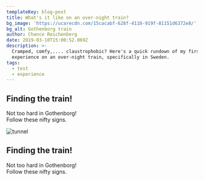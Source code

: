 ```yaml
---
templateKey: blog-post
title: What's it like on an over-night train?
bg_image: 'https://ucarecdn.com/15cacabf-628f-4110-919f-81151d6372e8/'
bg_alt: Gothenborg train
author: Chance Reichenberg
date: 2019-03-10T15:00:52.069Z
description: >-
  Cramped, comfy,.... claustrophobic? Here's a quick rundown of my first
  experience on an over-night train, specifically in Sweden.
tags:
  - test
  - experience
---
```

<div class="article-text">
<h2 id="1">Finding the train!</h2>
<p>
Not too hard in Gothenborg!
<br/>
Follow these nifty signs.
</p>
</div>

![tunnel](https://ucarecdn.com/9a4a6534-9c6f-4e03-b1aa-f4eec8807537/)

<div class="article-text">
<h2 id="2">Finding the train!</h2>
<p>
Not too hard in Gothenborg!
<br/>
Follow these nifty signs.
</p>
</div>
